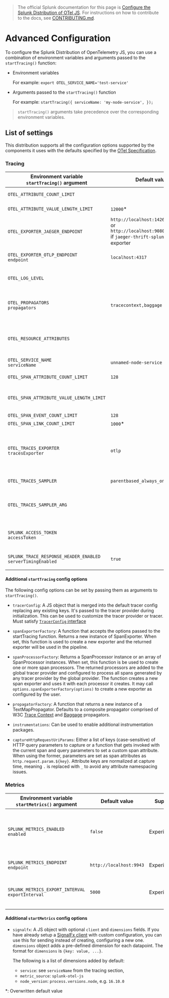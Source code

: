 > The official Splunk documentation for this page is [Configure the Splunk Distribution of OTel JS](https://docs.splunk.com/Observability/gdi/get-data-in/application/nodejs/configuration/advanced-nodejs-otel-configuration.html). For instructions on how to contribute to the docs, see [CONTRIBUTING.md](../CONTRIBUTING.md#documentation).

# Advanced Configuration

To configure the Splunk Distribution of OpenTelemetry JS, you can use a combination of environment variables and arguments passed to the `startTracing()` function:

- Environment variables

   For example: `export OTEL_SERVICE_NAME='test-service'`

- Arguments passed to the `startTracing()` function

   For example: `startTracing({ serviceName: 'my-node-service', });`

> `startTracing()` arguments take precedence over the corresponding environment variables.

## List of settings

This distribution supports all the configuration options supported by the components it uses with the defaults specified by the [OTel Specification](https://github.com/open-telemetry/opentelemetry-specification/blob/main/specification/sdk-environment-variables.md).

### Tracing

| Environment variable<br>``startTracing()`` argument             | Default value           | Support | Notes
| --------------------------------------------------------------- | ----------------------- | ------- | ---
| `OTEL_ATTRIBUTE_COUNT_LIMIT`                                    |                         | Stable  | Maximum allowed span attribute count
| `OTEL_ATTRIBUTE_VALUE_LENGTH_LIMIT`                             | `12000`\*               | Stable  | Maximum allowed attribute value size
| `OTEL_EXPORTER_JAEGER_ENDPOINT`                                 | `http://localhost:14268/v1/traces` or<br>`http://localhost:9080/v1/trace`<br>if `jaeger-thrift-splunk` is used as exporter | Stable | HTTP endpoint for Jaeger traces
| `OTEL_EXPORTER_OTLP_ENDPOINT`<br>`endpoint`                     | `localhost:4317`        | Stable  | The OTLP endpoint to export to. Only OTLP over gRPC is supported.
| `OTEL_LOG_LEVEL`                                                |                         | Stable  | Log level to use in diagnostics logging. **Does not set the logger.**
| `OTEL_PROPAGATORS`<br>`propagators`                             | `tracecontext,baggage`  | Stable  | Comma-delimited list of propagators to use. Valid keys: `baggage`, `tracecontext`, `b3multi`, `b3`.
| `OTEL_RESOURCE_ATTRIBUTES`                                      |                         | Stable  | Comma-separated list of resource attributes added to every reported span. <details><summary>Example</summary>`key1=val1,key2=val2`</details>
| `OTEL_SERVICE_NAME`<br>`serviceName`                            | `unnamed-node-service`  | Stable  | The service name of this Node service.
| `OTEL_SPAN_ATTRIBUTE_COUNT_LIMIT`                               | `128`                   | Stable  | Maximum allowed span attribute count
| `OTEL_SPAN_ATTRIBUTE_VALUE_LENGTH_LIMIT`                        |                         | Stable  | Maximum allowed attribute value size. Empty value is treated as infinity
| `OTEL_SPAN_EVENT_COUNT_LIMIT`                                   | `128`                   | Stable  | 
| `OTEL_SPAN_LINK_COUNT_LIMIT`                                    | `1000`\*                | Stable  | 
| `OTEL_TRACES_EXPORTER`<br>`tracesExporter`                      | `otlp`                  | Stable  | Chooses the exporter. Shortcut for setting `spanExporterFactory`. One of [`otlp`, `jaeger-thrift-http`, `jaeger-thrift-splunk`]. See [`TracesExporter`](../src/options.ts).
| `OTEL_TRACES_SAMPLER`                                           | `parentbased_always_on` | Stable  | Sampler to be used for traces. See [Sampling](https://github.com/open-telemetry/opentelemetry-specification/blob/main/specification/trace/sdk.md#sampling)
| `OTEL_TRACES_SAMPLER_ARG`                                       |                         | Stable  | String value to be used as the sampler argument. Only be used if OTEL_TRACES_SAMPLER is set.
| `SPLUNK_ACCESS_TOKEN`<br>`accessToken`                          |                         | Stable  | The optional access token for exporting signal data directly to SignalFx API.
| `SPLUNK_TRACE_RESPONSE_HEADER_ENABLED`<br>`serverTimingEnabled` | `true`                  | Stable  | Enable injection of `Server-Timing` header to HTTP responses.

#### Additional `startTracing` config options

The following config options can be set by passing them as arguments to `startTracing()`.

- `tracerConfig`: A JS object that is merged into the default tracer config replacing any existing keys. It's passed to the tracer provider during initialization. This can be used to customize the tracer provider or tracer. Must satisfy [`TracerConfig` interface](https://github.com/open-telemetry/opentelemetry-js/blob/71ba83a0dc51118e08e3148c788b81fe711003e7/packages/opentelemetry-tracing/src/types.ts#L26)

- `spanExporterFactory`: A function that accepts the options passed to the startTracing function. Returns a new instance of SpanExporter. When set, this function is used to create a new exporter and the returned exporter will be used in the pipeline.

- `spanProcessorFactory`: Returns a SpanProcessor instance or an array of SpanProcessor instances. When set, this function is be used to create one or more span processors. The returned processors are added to the global tracer provider and configured to process all spans generated by any tracer provider by the global provider. The function creates a new span exporter and uses it with each processor it creates. It may call `options.spanExporterFactory(options)` to create a new exporter as configured by the user.

- `propagatorFactory`: A function that returns a new instance of a TextMapPropagator. Defaults to a composite propagator comprised of W3C [Trace Context](https://www.w3.org/TR/trace-context/) and [Baggage](https://w3c.github.io/baggage/) propagators.

- `instrumentations`: Can be used to enable additional instrumentation packages.

- `captureHttpRequestUriParams`: Either a list of keys (case-sensitive) of HTTP query parameters to capture or a function that gets invoked with the current span and query parameters to set a custom span attribute. When using the former, parameters are set as span attributes as `http.request.param.${key}`. Attribute keys are normalized at capture time, meaning `.` is replaced with `_` to avoid any attribute namespacing issues.

### Metrics

| Environment variable<br>``startMetrics()`` argument             | Default value           | Support | Notes
| --------------------------------------------------------------- | ----------------------- | ------- | ---
| `SPLUNK_METRICS_ENABLED`<br>`enabled`                           | `false`                 | Experimental | Enabled metrics export. See [metrics documentation](metrics.md) for more information.
| `SPLUNK_METRICS_ENDPOINT`<br>`endpoint`                         | `http://localhost:9943` | Experimental | The metrics endpoint to send to.
| `SPLUNK_METRICS_EXPORT_INTERVAL`<br>`exportInterval`            | `5000`                  | Experimental | The interval, in milliseconds, of metrics collection and exporting.

#### Additional `startMetrics` config options

- `signalfx`: A JS object with optional `client` and `dimensions` fields. If you have already setup a [SignalFx client](https://github.com/signalfx/signalfx-nodejs) with custom configuration, you can use this for sending instead of creating, configuring a new one. `dimensions` object adds a pre-defined dimension for each datapoint. The format for `dimensions` is `{key: value, ...}`.

   The following is a list of dimensions added by default:
   - `service`: see `serviceName` from the tracing section,
   - `metric_source`: `splunk-otel-js`
   - `node_version`: `process.versions.node`, e.g. `16.10.0`

\*: Overwritten default value
